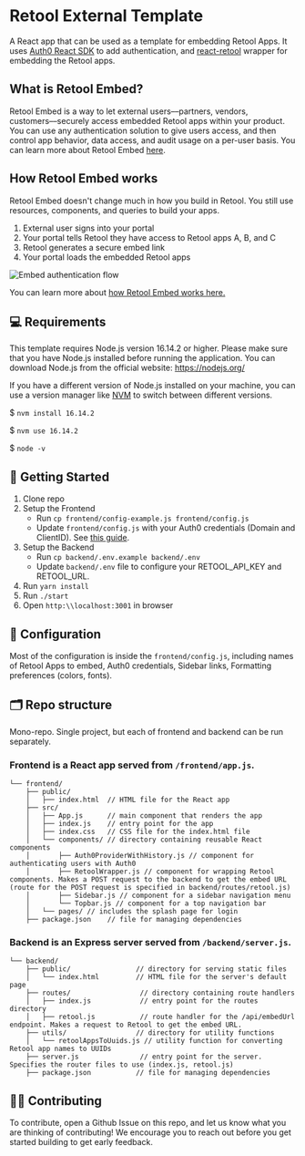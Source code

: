 # Retool External Template

A React app that can be used as a template for embedding Retool Apps. It uses [Auth0 React SDK](https://auth0.github.io/auth0-react/) to add authentication, and [react-retool](https://www.npmjs.com/package/react-retool) wrapper for embedding the Retool apps. 

## What is Retool Embed?
Retool Embed is a way to let external users––partners, vendors, customers––securely access embedded Retool apps within your product. You can use any authentication solution to give users access, and then control app behavior, data access, and audit usage on a per-user basis. You can learn more about Retool Embed [here](https://docs.retool.com/docs/embed-retool-apps).

## How Retool Embed works
Retool Embed doesn't change much in how you build in Retool. You still use resources, components, and queries to build your apps.

1. External user signs into your portal
2. Your portal tells Retool they have access to Retool apps A, B, and C
3. Retool generates a secure embed link
4. Your portal loads the embedded Retool apps

![Embed authentication flow](https://d3399nw8s4ngfo.cloudfront.net/docs/856194b2-a71a-4da6-a5a4-b3fd6225d835.png)

You can learn more about [how Retool Embed works here.](https://docs.retool.com/docs/retool-embed#how-retool-embed-works)

## 💻 Requirements

This template requires Node.js version 16.14.2 or higher. Please make sure that you have Node.js installed before running the application. You can download Node.js from the official website: https://nodejs.org/

If you have a different version of Node.js installed on your machine, you can use a version manager like [NVM](https://github.com/nvm-sh/nvm#installing-and-updating) to switch between different versions. 

$ `nvm install 16.14.2`

$ `nvm use 16.14.2`

$ `node -v`

## 🚀 Getting Started

1. Clone repo
2. Setup the Frontend
    - Run `cp frontend/config-example.js frontend/config.js` 
    - Update `frontend/config.js` with your Auth0 credentials (Domain and ClientID). See [this guide](https://auth0.com/docs/quickstart/spa/react#configure-auth0).
3. Setup the Backend
    - Run `cp backend/.env.example backend/.env` 
    - Update `backend/.env` file to configure your RETOOL_API_KEY and RETOOL_URL.
4. Run `yarn install`
5. Run `./start`
6. Open `http:\\localhost:3001` in browser

## 🔧 Configuration
Most of the configuration is inside the `frontend/config.js`, including names of Retool Apps to embed, Auth0 credentials, Sidebar links, Formatting preferences (colors, fonts). 

## 🗂️ Repo structure
Mono-repo. Single project, but each of frontend and backend can be run separately.

### Frontend is a React app served from `/frontend/app.js`.

```
└── frontend/
    ├── public/
    │   ├── index.html  // HTML file for the React app
    ├── src/
    │   ├── App.js      // main component that renders the app
    │   ├── index.js    // entry point for the app
    │   ├── index.css   // CSS file for the index.html file
    │   └── components/ // directory containing reusable React components
    │       ├── Auth0ProviderWithHistory.js // component for authenticating users with Auth0
    │       ├── RetoolWrapper.js // component for wrapping Retool components. Makes a POST request to the backend to get the embed URL (route for the POST request is specified in backend/routes/retool.js)
    │       ├── Sidebar.js // component for a sidebar navigation menu
    │       └── Topbar.js // component for a top navigation bar
    │   └── pages/ // includes the splash page for login    
    ├── package.json    // file for managing dependencies
```

### Backend is an Express server served from `/backend/server.js`.

```
└── backend/
    ├── public/                // directory for serving static files
    │   └── index.html         // HTML file for the server's default page
    ├── routes/                 // directory containing route handlers
    │   ├── index.js            // entry point for the routes directory
    │   ├── retool.js           // route handler for the /api/embedUrl endpoint. Makes a request to Retool to get the embed URL.
    ├── utils/                 // directory for utility functions
    │   └── retoolAppsToUuids.js // utility function for converting Retool app names to UUIDs
    ├── server.js               // entry point for the server. Specifies the router files to use (index.js, retool.js)
    ├── package.json           // file for managing dependencies
```

## 👩‍💻 Contributing

To contribute, open a Github Issue on this repo, and let us know what you are thinking of contributing! We encourage you to reach out before you get started building to get early feedback.
